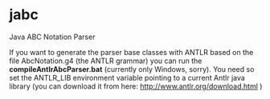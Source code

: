 # jabc
Java ABC Notation Parser

If you want to generate the parser base classes with ANTLR based on the file AbcNotation.g4 (the ANTLR grammar) you can run the **compileAntlrAbcParser.bat** (currently only Windows, sorry).
You need so set the ANTLR_LIB environment variable pointing to a current Antlr java library (you can download it from here: http://www.antlr.org/download.html )
